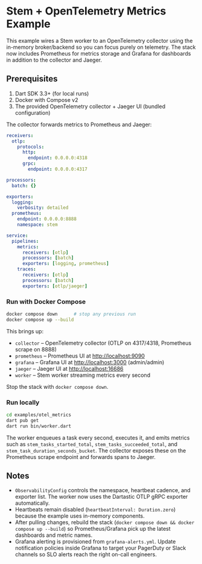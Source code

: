 # Stem + OpenTelemetry Metrics Example

This example wires a Stem worker to an OpenTelemetry collector using the
in-memory broker/backend so you can focus purely on telemetry. The stack now
includes Prometheus for metrics storage and Grafana for dashboards in addition
to the collector and Jaeger.

## Prerequisites

1. Dart SDK 3.3+ (for local runs)
2. Docker with Compose v2
3. The provided OpenTelemetry collector + Jaeger UI (bundled configuration)

The collector forwards metrics to Prometheus and Jaeger:

```yaml
receivers:
  otlp:
    protocols:
      http:
        endpoint: 0.0.0.0:4318
      grpc:
        endpoint: 0.0.0.0:4317

processors:
  batch: {}

exporters:
  logging:
    verbosity: detailed
  prometheus:
    endpoint: 0.0.0.0:8888
    namespace: stem

service:
  pipelines:
    metrics:
      receivers: [otlp]
      processors: [batch]
      exporters: [logging, prometheus]
    traces:
      receivers: [otlp]
      processors: [batch]
      exporters: [otlp/jaeger]
```

### Run with Docker Compose

```bash
docker compose down      # stop any previous run
docker compose up --build
```

This brings up:

- `collector` – OpenTelemetry collector (OTLP on 4317/4318, Prometheus scrape on 8888)
- `prometheus` – Prometheus UI at <http://localhost:9090>
- `grafana` – Grafana UI at <http://localhost:3000> (admin/admin)
- `jaeger` – Jaeger UI at <http://localhost:16686>
- `worker` – Stem worker streaming metrics every second

Stop the stack with `docker compose down`.

### Run locally

```bash
cd examples/otel_metrics
dart pub get
dart run bin/worker.dart
```

The worker enqueues a task every second, executes it, and emits metrics such as
`stem_tasks_started_total`, `stem_tasks_succeeded_total`, and
`stem_task_duration_seconds_bucket`. The collector exposes these on the
Prometheus scrape endpoint and forwards spans to Jaeger.

## Notes

- `ObservabilityConfig` controls the namespace, heartbeat cadence, and exporter
  list. The worker now uses the Dartastic OTLP gRPC exporter automatically.
- Heartbeats remain disabled (`heartbeatInterval: Duration.zero`) because the
  example uses in-memory components.
- After pulling changes, rebuild the stack (`docker compose down && docker compose up --build`)
  so Prometheus/Grafana pick up the latest dashboards and metric names.
- Grafana alerting is provisioned from `grafana-alerts.yml`. Update notification
  policies inside Grafana to target your PagerDuty or Slack channels so SLO
  alerts reach the right on-call engineers.

